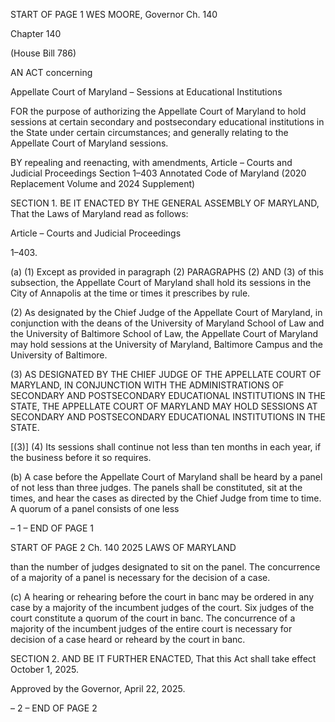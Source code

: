 START OF PAGE 1
WES MOORE, Governor Ch. 140

Chapter 140

(House Bill 786)

AN ACT concerning

Appellate Court of Maryland – Sessions at Educational Institutions

FOR the purpose of authorizing the Appellate Court of Maryland to hold sessions at certain
secondary and postsecondary educational institutions in the State under certain
circumstances; and generally relating to the Appellate Court of Maryland sessions.

BY repealing and reenacting, with amendments,
Article – Courts and Judicial Proceedings
Section 1–403
Annotated Code of Maryland
(2020 Replacement Volume and 2024 Supplement)

SECTION 1. BE IT ENACTED BY THE GENERAL ASSEMBLY OF MARYLAND,
That the Laws of Maryland read as follows:

Article – Courts and Judicial Proceedings

1–403.

(a) (1) Except as provided in paragraph (2) PARAGRAPHS (2) AND (3) of this
subsection, the Appellate Court of Maryland shall hold its sessions in the City of Annapolis
at the time or times it prescribes by rule.

(2) As designated by the Chief Judge of the Appellate Court of Maryland,
in conjunction with the deans of the University of Maryland School of Law and the
University of Baltimore School of Law, the Appellate Court of Maryland may hold sessions
at the University of Maryland, Baltimore Campus and the University of Baltimore.

(3) AS DESIGNATED BY THE CHIEF JUDGE OF THE APPELLATE
COURT OF MARYLAND, IN CONJUNCTION WITH THE ADMINISTRATIONS OF
SECONDARY AND POSTSECONDARY EDUCATIONAL INSTITUTIONS IN THE STATE,
THE APPELLATE COURT OF MARYLAND MAY HOLD SESSIONS AT SECONDARY AND
POSTSECONDARY EDUCATIONAL INSTITUTIONS IN THE STATE.

[(3)] (4) Its sessions shall continue not less than ten months in each year,
if the business before it so requires.

(b) A case before the Appellate Court of Maryland shall be heard by a panel of not
less than three judges. The panels shall be constituted, sit at the times, and hear the cases
as directed by the Chief Judge from time to time. A quorum of a panel consists of one less

– 1 –
END OF PAGE 1

START OF PAGE 2
Ch. 140 2025 LAWS OF MARYLAND

than the number of judges designated to sit on the panel. The concurrence of a majority of
a panel is necessary for the decision of a case.

(c) A hearing or rehearing before the court in banc may be ordered in any case by
a majority of the incumbent judges of the court. Six judges of the court constitute a quorum
of the court in banc. The concurrence of a majority of the incumbent judges of the entire
court is necessary for decision of a case heard or reheard by the court in banc.

SECTION 2. AND BE IT FURTHER ENACTED, That this Act shall take effect
October 1, 2025.

Approved by the Governor, April 22, 2025.

– 2 –
END OF PAGE 2
